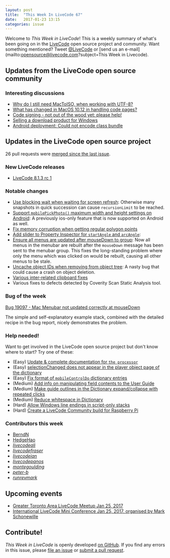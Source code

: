 ```yaml
---
layout: post
title:  "This Week In LiveCode 67"
date:   2017-01-23 13:15
categories: issue
---
```


Welcome to *This Week in LiveCode*!  This is a weekly summary of what's been
going on in the [LiveCode](https://livecode.com/) open source project and
community.  Want something mentioned?  Tweet
[@LiveCode](https://twitter.com/LiveCode) or
[send us an e-mail](mailto:opensource@livecode.com?subject=This Week in Livecode).

## Updates from the LiveCode open source community

<!---
### News and blog posts
-->

### Interesting discussions

- [Why do I still need MacToISO, when working with UTF-8?](https://www.mail-archive.com/use-livecode@lists.runrev.com/msg81674.html)
- [What has changed in MacOS 10.12 in handling code pages?](https://www.mail-archive.com/use-livecode@lists.runrev.com/msg81699.html)
- [Code signing - not out of the wood yet: please help!](https://www.mail-archive.com/use-livecode@lists.runrev.com/msg81700.html)
- [Selling a download product for Windows](https://www.mail-archive.com/use-livecode@lists.runrev.com/msg81826.html)
- [Android deployment: Could not encode class bundle](https://www.mail-archive.com/use-livecode@lists.runrev.com/msg81848.html)

## Updates in the LiveCode open source project

26 pull requests were [merged since the last issue](https://github.com/search?p=3&q=org%3Alivecode+is%3Apublic+is%3Apr+is%3Amerged+merged%3A2017-01-16..2017-01-22&ref=searchresults&type=Issues&utf8=%E2%9C%93).


### New LiveCode releases

- [LiveCode 8.1.3 rc 1](https://downloads.livecode.com/livecode/#8_1_3)


### Notable changes

- [Use blocking wait when waiting for screen refresh](https://github.com/livecode/livecode/pull/5088):
  Otherwise many snapshots in quick succession can cause `recursionLimit` to be reached.
- [Support `mobilePickPhoto()` maximum width and height settings on Android](https://github.com/livecode/livecode/pull/5087):
  A previously ios-only feature that is now supported on Android as well.
- [Fix memory corruption when getting regular polygon points](https://github.com/livecode/livecode/pull/5095)
- [Add slider to Property Inspector for `startAngle` and `arcAngle`](https://github.com/livecode/livecode-ide/pull/1521):
- [Ensure all menus are updated after mouseDown to group](https://github.com/livecode/livecode/pull/5073):
  Now all menus in the menubar are rebuilt after the `mouseDown` message has been sent to the menubar group. This fixes
  the long-standing problem where only the menu which was clicked on would be rebuilt, causing all other menus to be stale.
- [Uncache object IDs when removing from object tree](https://github.com/livecode/livecode/pull/5071):
  A nasty bug that could cause a crash on object deletion.
- [Various inter-related clipboard fixes](https://github.com/livecode/livecode/pull/5060)
- Various fixes to defects detected by Coverity Scan Static Analysis tool.


### Bug of the week

[Bug 19097 -  Mac Menubar not updated correctly at mouseDown](http://quality.livecode.com/show_bug.cgi?id=19097)

The simple and self-explanatory example stack, combined with the detailed recipe in the bug report, nicely demonstrates the problem. 

### Help needed!

Want to get involved in the LiveCode open source project but don't know where
to start?  Try one of these:

- (Easy) [Update & complete documentation for `the processor`](http://quality.livecode.com/show_bug.cgi?id=17974)
- (Easy) [selectionChanged does not appear in the player object page of the dictionary](http://quality.livecode.com/show_bug.cgi?id=19083)
- (Easy) [Fix format of `mobileControlDo` dictionary entries](http://quality.livecode.com/show_bug.cgi?id=17318)
- (Medium) [Add info on manipulating field contents to the User Guide](http://quality.livecode.com/show_bug.cgi?id=18990)
- (Medium) [Make guide outlines in the Dictionary expand/collapse with repeated clicks](http://quality.livecode.com/show_bug.cgi?id=18184)
- (Medium) [Reduce whitespace in Dictionary](http://quality.livecode.com/show_bug.cgi?id=18278)
- (Hard) [Allow Windows line endings in script-only stacks](http://quality.livecode.com/show_bug.cgi?id=17810)
- (Hard) [Create a LiveCode Community build for Raspberry Pi](http://forums.livecode.com/viewtopic.php?f=76&t=27912)

### Contributors this week

- [BerndN](https://github.com/BerndN)
- [HedgeHao](https://github.com/HedgeHao)
- *[livecodeali](https://github.com/livecodeali)*
- *[livecodefraser](https://github.com/livecodefraser)*
- *[livecodeian](https://github.com/livecodeian)*
- *[livecodepanos](https://github.com/livecodepanos)*
- *[montegoulding](https://github.com/montegoulding)*
- *[peter-b](https://github.com/peter-b)*
- *[runrevmark](https://github.com/runrevmark)*


## Upcoming events

- [Greater Toronto Area LiveCode Meetup Jan 25, 2017](http://forums.livecode.com/viewtopic.php?t=28620&p=150027#p150027)
- [International LiveCode Mini Conference Jan 25, 2017, organised by Mark Schonewille](http://forums.livecode.com/viewtopic.php?f=4&p=150296#p150296)

## Contribute!

*This Week in LiveCode* is openly developed
[on GitHub](https://github.com/livecode/this-week-in-livecode).
If you find any errors in this issue, please
[file an issue](https://github.com/livecode/this-week-in-livecode/issues) or
[submit a pull request](https://github.com/livecode/this-week-in-livecode/pulls).
